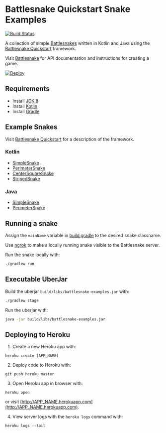 #  Battlesnake Quickstart Snake Examples

[![Build Status](https://travis-ci.org/pambrose/battlesnake-examples.svg?branch=master)](https://travis-ci.org/pambrose/battlesnake-examples)

A collection of simple [Battlesnakes](http://battlesnake.io) written in Kotlin and Java using 
the [Battlesnake Quickstart](https://github.com/pambrose/battlesnake-quickstart) framework.

Visit [Battlesnake](https://docs.battlesnake.io) for API documentation and instructions for creating a game.

[![Deploy](https://www.herokucdn.com/deploy/button.png)](https://heroku.com/deploy)

## Requirements
- Install [JDK 8](http://www.oracle.com/technetwork/java/javase/downloads/jdk8-downloads-2133151.html)
- Install [Kotlin](https://kotlinlang.org)
- Install [Gradle](https://gradle.org/install/)

## Example Snakes

Visit [Battlesnake Quickstart](https://github.com/pambrose/battlesnake-quickstart) for a description
of the framework.

### Kotlin
* [SimpleSnake](src/main/kotlin/io/battlesnake/examples/kotlin/SimpleSnake.kt)
* [PerimeterSnake](src/main/kotlin/io/battlesnake/examples/kotlin/PerimeterSnake.kt)
* [CenterSquareSnake](src/main/kotlin/io/battlesnake/examples/kotlin/CenterSquareSnake.kt)
* [StripedSnake](src/main/kotlin/io/battlesnake/examples/kotlin/StripedSnake.kt)

### Java
* [SimpleSnake](src/main/java/io/battlesnake/examples/java/SimpleSnake.java)
* [PerimeterSnake](src/main/java/io/battlesnake/examples/java/PerimeterSnake.java)


## Running a snake

Assign the `mainName` variable in [build.gradle](build.gradle#L28) to the desired snake classname.

Use [ngrok](https://ngrok.com) to make a locally running snake visible to the Battlesnake server.

Run the snake locally with: 
```bash
./gradlew run
```

## Executable UberJar

Build the uberjar `build/libs/battlesnake-examples.jar` with:

```bash
./gradlew stage
```

Run the uberjar with:

```bash
java -jar build/libs/battlesnake-examples.jar
```

## Deploying to Heroku

1) Create a new Heroku app with:
```
heroku create [APP_NAME]
```

2) Deploy code to Heroku with:
```
git push heroku master
```

3) Open Heroku app in browser with:
```
heroku open
```
or visit [http://APP_NAME.herokuapp.com](http://APP_NAME.herokuapp.com).

4) View server logs with the `heroku logs` command with:
```
heroku logs --tail
```

